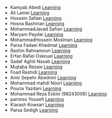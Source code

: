 - Kamyab Abedi [Learning](https://github.com/b4ym4k/Python)
- Ali Lamei [Learning](https://github.com/AliLRS/Graph-Theory-Assignment1)
- Hossein Safaei [Learning](https://github.com/Hossein-sfa/Graph-Theory-Python)
- Hosna Bashirian [Learning](https://github.com/HosnaBashirian/GraphTheoryAssignment1)
- MohammadJavad Safian [Learning](https://github.com/mjsafy/GraphTheory-Assignment-1)
- Maryam Paydar [Learning](https://github.com/MariePaydar/Graph-Theory-Assignment1)
- MohammadHossein Moslman [Learning](https://github.com/mosalman1379/pythonExercise)
- Parsa Fadaei Khedmat [Learning](https://github.com/ParsaFadaei/Kaggle-Python)
- Rashin Rahnamoun [Learning](https://github.com/RRah1401/kaggle-python)
- Erfan Rafiei Oskouei [Learning](https://github.com/3RFUNn/Kaggle-Python.git)
- Sadaf Aghili Nasab [Learning](https://github.com/lsadaf/python_course/tree/master/python_course)
- Mujtaba Rezaie [Learning](https://github.com/MujtabaRezaie/Kaggle-Certificate)
- Foad Rashidi [Learning](https://github.com/mfrashidi/graph-theory-first-assignment)
- Amir Sepehr Abednini [Learning](https://github.com/amirabedinii/Graph-Theory-Assignment-One)
- Mohammad mahdi Noori [Learning](https://github.com/mohamadmahdi1234/GraphTeoryPyKaggle.git)
- Pouria Yazdani [Learning](https://github.com/PouriaYazdani/Graph_theory_course_SBU/tree/master) 
- Mohammad Reza Eskini (98243006) [Learning](https://github.com/mreskini/python-course)
- parmiss Yousefi [Learning](https://github.com/parmissud/Graph_Theory)
- Kiarash Kowsari [Learning](https://github.com/kiarash6k/Python_Graph)
- Parsa Sedigh [Learning](https://github.com/ParsaSedigh/Graph-Theory-Assignment1)


